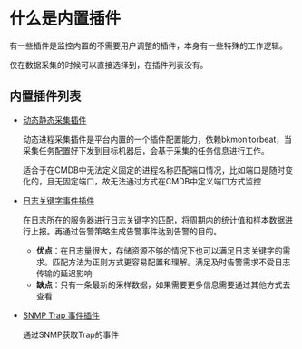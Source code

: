 # 什么是内置插件

有一些插件是监控内置的不需要用户调整的插件，本身有一些特殊的工作逻辑。

仅在数据采集的时候可以直接选择到，在插件列表没有。

## 内置插件列表


- [动态静态采集插件](../scene-process/process_pattern_monitor.md) 

    动态进程采集插件是平台内置的一个插件配置能力，依赖bkmonitorbeat，当采集任务配置好下发到目标机器后，会基于采集的任务信息进行工作。

    适合于在CMDB中无法定义固定的进程名称匹配端口情况，比如端口是随时变化的，且无固定端口，故无法通过方式在CMDB中定义端口方式监控

- [日志关键字事件插件](../alarm-configurations/keywords_event.md)

    在日志所在的服务器进行日志关键字的匹配，将周期内的统计值和样本数据进行上报。再通过告警策略生成告警事件达到告警的目的。

    * **优点**：在日志量很大，存储资源不够的情况下也可以满足日志关键字的需求。匹配方法为正则方式更容易配置和理解。满足及时告警需求不受日志传输的延迟影响
    * **缺点**：只有一条最新的采样数据，如果需要更多信息需要通过其他方式去查看


- [SNMP Trap 事件插件](../integrations-events/snmp_trap.md)

    通过SNMP获取Trap的事件




